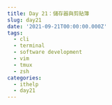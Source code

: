 ```yaml
---
title: Day 21：儲存器與剪貼簿
slug: day21
date: '2021-09-21T00:00:00.000Z'
tags:
  - cli
  - terminal
  - software development
  - vim
  - tmux
  - zsh
categories:
  - ithelp
  - day21
---
```


<!-- |                     ![stackoverflow meme](stackoverflow-meme.png)                      | -->
<!-- | :----------------------------------------------------------------------------------------------------------------------: | -->
<!-- | from: https://stackoverflow.blog/2021/04/19/how-often-do-people-actually-copy-and-paste-from-stack-overflow-now-we-know/ | -->
<!---->
<!-- 這個是一個 梗圖，大意是你寫程式一定會用到 CTRL-C 和 CTRL-V。我們今天就來看看 vim 的剪貼簿吧！   -->
<!-- 在用剪貼簿時，複製的來源可能會有很多種，以我們的環境為例，可能會用系統剪貼簿、tmux 和 vim 本身的剪貼簿 -->
<!---->
<!-- # 系統剪貼簿 -->
<!---->
<!-- 基本上對 vim 來說系統剪貼簿和 tmux 在複製貼上是差不多的，在輸入模式貼上就可以了   -->
<!-- 但是要注意多行的程式碼貼上時 vim 會把縮排搞亂，所以你要嘛用 `<leader>f` 重新整理程式碼，或是用命令 `:r!cat`，貼上後再按 `C-d` 貼到程式裡面。   -->
<!-- `:r!cat` 這個命令在 [Day 13](../day13) 時有把他寫成快捷鍵 `<F3>` 了，所以你也可以直接按 `<F3> ` 會有一樣的效果 -->
<!---->
<!-- 另外，下面會講到用 vim 命令存取系統剪貼簿 -->
<!---->
<!-- | ❓ `:r!cat` 是什麼意思？                                                                                                                                                                                                                                                                                   | -->
<!-- | :--------------------------------------------------------------------------------------------------------------------------------------------------------------------------------------------------------------------------------------------------------------------------------------------------------- | -->
<!-- | `r` 這個命令是「載入某個檔案並貼到游標行下面」，用法是 `:r {file}`。但是我們這裡不用檔名，`!cat` 在這裡的意思是「shell 命令 `cat` 的 stdout 這個檔案」，而執行 `cat` 時需要 stdin，也就是你剛剛貼上程式碼的地方（在 status bar 下面）。這個方法可以繞過自動縮排，就不會出現程式碼貼上被 vim 弄亂的情形了。 | -->
<!---->
<!-- ## 從 vim 複製 -->
<!---->
<!-- 複製到系統剪貼簿很簡單，在選取時記的按住 `<SHIFT>` 就行了，但是因為我們有開啟 vim 滑鼠模式，所以 tmux 剪貼簿就不能複製了（滑鼠被 vim 搶走）（關於 tmux 剪貼簿請看 [Day 09#複製](../day09#複製)。 -->
<!---->
<!-- # vim 基礎剪貼簿 -->
<!---->
<!-- 在 vim 裡面，你可用基礎的 `yy`、`dd`、`x` 等指令將文字放進剪貼簿，或是更進階的 `d4w`、`y5l` 等等。   -->
<!-- 貼上的話比較單純，就只有 `p` 一個（還有 `P` ） -->
<!---->
<!-- | ❓ `p` 和 `P` 的差別                                     | -->
<!-- | :------------------------------------------------------- | -->
<!-- | 小寫 `p` 會把內容貼到游標後，大寫 `P` 會把內容貼到游標前 | -->
<!---->
<!-- # vim 進階剪貼簿 -->
<!---->
<!-- 在 vim 裡面有個東西叫做 register，中文大概是「儲存器」之類的，我們這邊就這樣叫他。   -->
<!-- 這個東西就是「有命名的」剪貼簿（包含剛剛用的「未命名的」剪貼簿）   -->
<!-- 這個東西可以分成兩類，一是可寫的，另一類是有特殊意義的儲存器 -->
<!---->
<!-- ## 列出儲存器 -->
<!---->
<!-- 在開始介紹儲存器之前，我們先來看看如何查看儲存器，這樣你在學使用他時就可以一邊操作一邊對照。   -->
<!-- 列出儲存器內容的命令是 `:registers` 或是縮寫 `:reg`，他會列出所有目前儲存器中有的內容 -->
<!---->
<!-- ## 寫入可寫的的儲存器 -->
<!---->
<!-- vim 中可寫的儲存器並不是隨便你命名，只有 0 ~ 9 和 a - z，另外這是不分大小寫，所以 a ~ z 和 A ~ Z 是一樣的。   -->
<!-- 要存入儲存器方法很簡單，只要在指令（`yy`、`d4w` 之類的）之前加上 `"x`，這個 `x` 代指儲存器代號（[0-9a-z]）   -->
<!-- 例如「把整行存入 `g` 儲存器」的指令就是 `"gyy`（注意沒有冒號，直接在命令模式打）。 -->
<!---->
<!-- ## 貼上可寫的的儲存器 -->
<!---->
<!-- ### 命令模式 -->
<!---->
<!-- 在命令模式中，和寫入時的用法一樣，在 `p` 之前加上 `"x`   -->
<!-- 例如「把儲存器 `g` 中的內容貼上」的指令就是 `"gp` -->
<!---->
<!-- ### 編輯模式 -->
<!---->
<!-- 如果你不想為了貼上一段字切換到命令模式（尤其是打中文時切輸入法很痛苦），你可以用 `<C-r>` 加上編號貼上   -->
<!-- 例如「把儲存器 `g` 中的內容貼上」的指令就是 `<C-r>g` -->
<!---->
<!-- ## 有特殊意義儲存器 -->
<!---->
<!-- 以下我用表格列出有特殊意義的儲存器，他們也都是一個字元代表   -->
<!-- | 儲存器 | 描述 | -->
<!-- | :---: | :--- | -->
<!-- | `"` | s 命名儲存器（預設的，如果不指定就是存到這裡面） | -->
<!-- | `-` | 「剪下」（ `d2w`、`x` 之類的）的少於一行的（不包括換行） | -->
<!-- | `:` | 上次執行的冒號命令 | -->
<!-- | `.` | 上次輸入模式輸入的文字（唯讀） | -->
<!-- | `%` | 目前的檔案名稱（唯讀） | -->
<!-- | `#` | 在這個視窗中上一個編輯的文件的檔案名稱（唯讀） | -->
<!-- | `=` | 這個叫做「表達式儲存器」，但是他其實不是一個可寫入的儲存器，下面會專門介紹他 | -->
<!-- | `*` | 你的「滑鼠」反白的文字（其他視窗或是 vim 裡面都可以） | -->
<!-- | `+` | 你的系統剪貼簿 | -->
<!-- | `_` | 黑洞儲存器，只進不出，如果你嘗試讀取這個儲存器你什麼都不會得到，這可以用在剪下一段文字但是不影響任何儲存器 | -->
<!-- | `/` | 上次用 `/` 搜的字串 | -->
<!---->
<!-- ### 表達式儲存器 -->
<!---->
<!-- 這個儲存器很特別，因為他可以執行命令，或是你可以把他當作計算機！ -->
<!---->
<!-- #### 計算機 -->
<!---->
<!-- 當你輸入 `"=10+77<enter>p` 時，vim 會在你的游標後面貼上 `87`，這個就是等於符號 `=` 後面的計算式計算出來的結果   -->
<!-- 你也可以在輸入模式用 `<C-r>=10+77<enter>` （這裡不用打 `p`）   -->
<!-- 我測試過這裡的計算式可以用的和 C/C++ 中差不多，一樣遵守四則運算和括號優先，而且如果整數沒有加上 `.0` 去做除法會得到的是 `int / int` 的結果，除數被除數只要有一方是 float 就可以了，另外他的精度到小數點後六位。 -->
<!---->
<!-- #### 執行命令 -->
<!---->
<!-- 在等號後面除了接上運算式，你也可以接一個 vim 的「函數」，然後函數的回傳值就會被印到 vim 裡面。   -->
<!-- 這些函數有些是 vim 內建，有些是外掛加進來的。其中有個內建函數 `system()`，接受一個字串當作參數，回傳這個字串拿去 shell 執行後的輸出。   -->
<!-- 例如我想貼上目前目錄所有的檔案名稱，可以這樣做：在命令模式執行 `"=sysyem('ls -a')` 或是在輸入模式 `<C-r>=sysyem('ls -a')`   -->
<!-- 這樣就會把 `ls -a` 的結果貼上來了！ -->
<!---->
<!-- | ![vim expression register](vim-expression-reg.gif) | -->
<!-- | :----------------------------------------------------------------------------------: | -->
<!-- |                             分別在命令模式和輸入模式示範                             | -->
<!---->
<!-- 另外這些函數也可以用 `:call funcion()` 來執行 -->
<!---->
<!-- # 結尾 -->
<!---->
<!-- vim 的 register 真的非常好用，尤其是基礎的那 36 個儲存器，相較於系統剪貼簿又更豐富了！   -->
<!-- 關於儲存器還有很多細節是我的文章無法詳細列出來的，你可以用命令 `:help :reg` 看看更多儲存器的說明 -->
